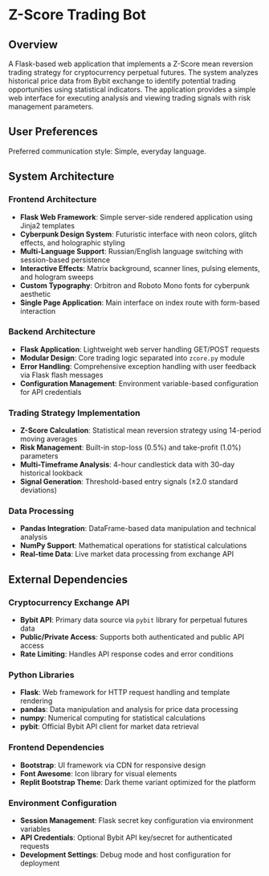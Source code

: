 # Z-Score Trading Bot

## Overview

A Flask-based web application that implements a Z-Score mean reversion trading strategy for cryptocurrency perpetual futures. The system analyzes historical price data from Bybit exchange to identify potential trading opportunities using statistical indicators. The application provides a simple web interface for executing analysis and viewing trading signals with risk management parameters.

## User Preferences

Preferred communication style: Simple, everyday language.

## System Architecture

### Frontend Architecture
- **Flask Web Framework**: Simple server-side rendered application using Jinja2 templates
- **Cyberpunk Design System**: Futuristic interface with neon colors, glitch effects, and holographic styling
- **Multi-Language Support**: Russian/English language switching with session-based persistence
- **Interactive Effects**: Matrix background, scanner lines, pulsing elements, and hologram sweeps
- **Custom Typography**: Orbitron and Roboto Mono fonts for cyberpunk aesthetic
- **Single Page Application**: Main interface on index route with form-based interaction

### Backend Architecture
- **Flask Application**: Lightweight web server handling GET/POST requests
- **Modular Design**: Core trading logic separated into `zcore.py` module
- **Error Handling**: Comprehensive exception handling with user feedback via Flask flash messages
- **Configuration Management**: Environment variable-based configuration for API credentials

### Trading Strategy Implementation
- **Z-Score Calculation**: Statistical mean reversion strategy using 14-period moving averages
- **Risk Management**: Built-in stop-loss (0.5%) and take-profit (1.0%) parameters
- **Multi-Timeframe Analysis**: 4-hour candlestick data with 30-day historical lookback
- **Signal Generation**: Threshold-based entry signals (±2.0 standard deviations)

### Data Processing
- **Pandas Integration**: DataFrame-based data manipulation and technical analysis
- **NumPy Support**: Mathematical operations for statistical calculations
- **Real-time Data**: Live market data processing from exchange API

## External Dependencies

### Cryptocurrency Exchange API
- **Bybit API**: Primary data source via `pybit` library for perpetual futures data
- **Public/Private Access**: Supports both authenticated and public API access
- **Rate Limiting**: Handles API response codes and error conditions

### Python Libraries
- **Flask**: Web framework for HTTP request handling and template rendering
- **pandas**: Data manipulation and analysis for price data processing
- **numpy**: Numerical computing for statistical calculations
- **pybit**: Official Bybit API client for market data retrieval

### Frontend Dependencies
- **Bootstrap**: UI framework via CDN for responsive design
- **Font Awesome**: Icon library for visual elements
- **Replit Bootstrap Theme**: Dark theme variant optimized for the platform

### Environment Configuration
- **Session Management**: Flask secret key configuration via environment variables
- **API Credentials**: Optional Bybit API key/secret for authenticated requests
- **Development Settings**: Debug mode and host configuration for deployment